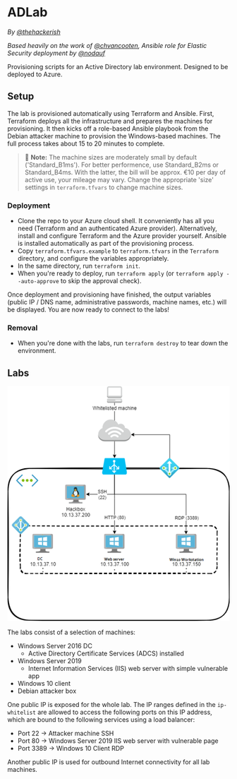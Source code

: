 # ADLab
_By [@thehackerish](https://twitter.com/thehackerish)_

_Based heavily on the work of [@chvancooten](https://twitter.com/chvancooten), Ansible role for Elastic Security deployment by [@nodauf](https://twitter.com/nodauf)_

Provisioning scripts for an Active Directory lab environment. Designed to be deployed to Azure.

## Setup

The lab is provisioned automatically using Terraform and Ansible. First, Terraform deploys all the infrastructure and prepares the machines for provisioning. It then kicks off a role-based Ansible playbook from the Debian attacker machine to provision the Windows-based machines. The full process takes about 15 to 20 minutes to complete.

> 💸 **Note:** The machine sizes are moderately small by default ('Standard_B1ms'). For better performence, use Standard_B2ms or Standard_B4ms. With the latter, the bill will be approx. €10 per day of active use, your mileage may vary. Change the appropriate 'size' settings in `terraform.tfvars` to change machine sizes.

### Deployment

- Clone the repo to your Azure cloud shell. It conveniently has all you need (Terraform and an authenticated Azure provider). Alternatively, install and configure Terraform and the Azure provider yourself. Ansible is installed automatically as part of the provisioning process.
- Copy `terraform.tfvars.example` to `terraform.tfvars` in the `Terraform` directory, and configure the variables appropriately.
- In the same directory, run `terraform init`.
- When you're ready to deploy, run `terraform apply` (or `terraform apply --auto-approve` to skip the approval check).

Once deployment and provisioning have finished, the output variables (public IP / DNS name, administrative passwords, machine names, etc.) will be displayed. You are now ready to connect to the labs!

### Removal

- When you're done with the labs, run `terraform destroy` to tear down the environment.

## Labs

![Lab overview](assets/labs.png)

The labs consist of a selection of machines:

- Windows Server 2016 DC
    - Active Directory Certificate Services (ADCS) installed
- Windows Server 2019
    - Internet Information Services (IIS) web server with simple vulnerable app
- Windows 10 client
- Debian attacker box

One public IP is exposed for the whole lab. The IP ranges defined in the `ip-whitelist` are allowed to access the following ports on this IP address, which are bound to the following services using a load balancer:

- Port 22   -> Attacker machine SSH
- Port 80   -> Windows Server 2019 IIS web server with vulnerable page
- Port 3389 -> Windows 10 Client RDP

Another public IP is used for outbound Internet connectivity for all lab machines.
